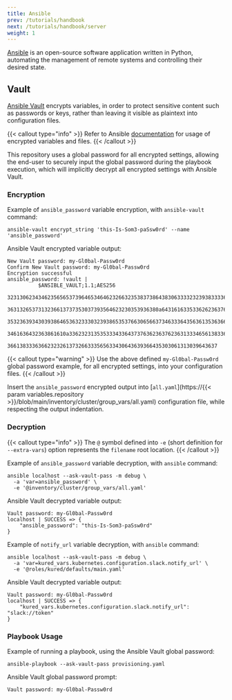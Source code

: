 ```yaml
---
title: Ansible
prev: /tutorials/handbook
next: /tutorials/handbook/server
weight: 1
---
```


[Ansible](https://docs.ansible.com) is an open-source software application written in Python, automating the management of remote systems and controlling their desired state.

<!--more-->

## Vault

[Ansible Vault](https://docs.ansible.com/ansible/latest/vault_guide/vault.html) encrypts variables, in order to protect sensitive content such as passwords or keys, rather than leaving it visible as plaintext into configuration files.

{{< callout type="info" >}}
  Refer to Ansible [documentation](https://docs.ansible.com/ansible/latest/vault_guide/vault_using_encrypted_content.html) for usage of encrypted variables and files.
{{< /callout >}}

This repository uses a global password for all encrypted settings, allowing the end-user to securely input the global password during the playbook execution, which will implicitly decrypt all encrypted settings with Ansible Vault.

### Encryption

Example of `ansible_password` variable encryption, with `ansible-vault` command:

```shell
ansible-vault encrypt_string 'this-Is-Som3-paSsw0rd' --name 'ansible_password'
```

Ansible Vault encrypted variable output:

```shell
New Vault password: my-Gl0bal-Passw0rd
Confirm New Vault password: my-Gl0bal-Passw0rd
Encryption successful
ansible_password: !vault |
          $ANSIBLE_VAULT;1.1;AES256
          32313062343462356565373964653464623266323538373864383063333232393833336163343436
          3631326537313236613737353037393564623230353936380a643161633533626236376630353864
          35323639343039386465363233303239386535376630656637346333643563613536366631373466
          3461636432363861610a336232313535333433643737636236376236313334656138336335616262
          36613833363662323261373266333565633430643639366435303061313039643637
```

{{< callout type="warning" >}}
  Use the above defined `my-Gl0bal-Passw0rd` global password example, for all encrypted settings, into your configuration files.
{{< /callout >}}

Insert the `ansible_password` encrypted output into [`all.yaml`](https://{{< param variables.repository >}}/blob/main/inventory/cluster/group_vars/all.yaml) configuration file, while respecting the output indentation.

### Decryption

{{< callout type="info" >}}
  The `@` symbol defined into `-e` (short definition for `--extra-vars`) option represents the `filename` root location.
{{< /callout >}}

Example of `ansible_password` variable decryption, with `ansible` command:

```shell
ansible localhost --ask-vault-pass -m debug \
  -a 'var=ansible_password' \
  -e '@inventory/cluster/group_vars/all.yaml'
```

Ansible Vault decrypted variable output:

```shell
Vault password: my-Gl0bal-Passw0rd
localhost | SUCCESS => {
    "ansible_password": "this-Is-Som3-paSsw0rd"
}
```

Example of `notify_url` variable decryption, with `ansible` command:

```shell
ansible localhost --ask-vault-pass -m debug \
  -a 'var=kured_vars.kubernetes.configuration.slack.notify_url' \
  -e '@roles/kured/defaults/main.yaml'
```

Ansible Vault decrypted variable output:

```shell
Vault password: my-Gl0bal-Passw0rd
localhost | SUCCESS => {
    "kured_vars.kubernetes.configuration.slack.notify_url": "slack://token"
}
```

### Playbook Usage

Example of running a playbook, using the Ansible Vault global password:

```shell
ansible-playbook --ask-vault-pass provisioning.yaml
```

Ansible Vault global password prompt:

```shell
Vault password: my-Gl0bal-Passw0rd
```
